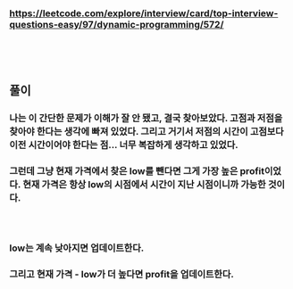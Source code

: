 ### https://leetcode.com/explore/interview/card/top-interview-questions-easy/97/dynamic-programming/572/
### <br/><br/>

## 풀이
### 나는 이 간단한 문제가 이해가 잘 안 됐고, 결국 찾아보았다. 고점과 저점을 찾아야 한다는 생각에 빠져 있었다. 그리고 거기서 저점의 시간이 고점보다 이전 시간이어야 한다는 점... 너무 복잡하게 생각하고 있었다.
### 그런데 그냥 현재 가격에서 찾은 low를 뺀다면 그게 가장 높은 profit이었다. 현재 가격은 항상 low의 시점에서 시간이 지난 시점이니까 가능한 것이다.
### <br/>

### low는 계속 낮아지면 업데이트한다. 
### 그리고 현재 가격 - low가 더 높다면 profit을 업데이트한다.
